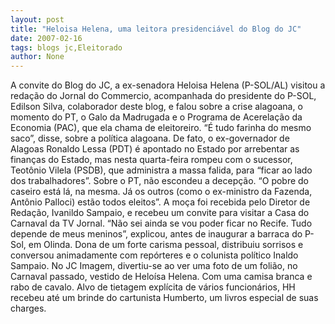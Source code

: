 ```yaml
---
layout: post
title: "Heloisa Helena, uma leitora presidenciável do Blog do JC"
date: 2007-02-16
tags: blogs jc,Eleitorado
author: None
---
```

A convite do Blog do JC, a ex-senadora Heloisa Helena (P-SOL/AL) visitou a redação do Jornal do Commercio, acompanhada&nbsp;do presidente do P-SOL, Edilson Silva, colaborador deste blog,&nbsp;e falou sobre a crise alagoana, o momento do PT, o Galo da Madrugada e o Programa de Acerelação da Economia (PAC), que ela chama de eleitoreiro.
“É tudo farinha do mesmo saco”, disse, sobre a política alagoana. De fato, o ex-governador de Alagoas Ronaldo Lessa (PDT) é apontado no Estado por arrebentar as finanças do Estado, mas nesta quarta-feira rompeu com o sucessor, Teotônio Vilela (PSDB), que administra a massa falida, para “ficar ao lado dos trabalhadores”.
Sobre o PT, não escondeu a decepção. “O pobre do caseiro está lá, na mesma. Já os outros (como o ex-ministro da Fazenda, Antônio Palloci) estão todos eleitos”.
A moça foi recebida pelo Diretor de Redação, Ivanildo Sampaio, e recebeu um convite para visitar a Casa do Carnaval da TV Jornal. “Não sei ainda se vou poder ficar no Recife. Tudo depende de meus meninos”, explicou, antes de inaugurar a barraca do P-Sol, em Olinda.
Dona de um forte carisma pessoal, distribuiu sorrisos e conversou animadamente com repórteres e o colunista político Inaldo Sampaio.
No JC Imagem, divertiu-se ao ver uma foto de um folião, no Carnaval passado, vestido de Heloísa Helena. Com uma camisa branca e rabo de cavalo.
Alvo de tietagem explícita de vários funcionários, HH recebeu até um brinde do cartunista Humberto, um livros especial de suas charges. 